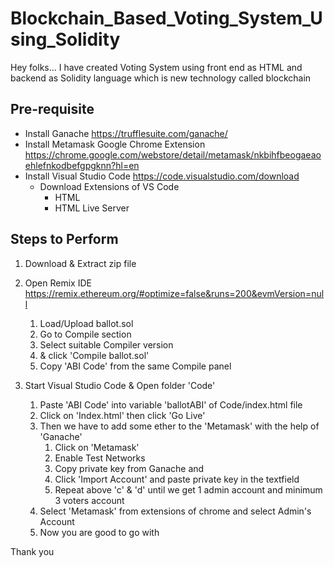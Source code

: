 # Blockchain_Based_Voting_System_Using_Solidity
Hey folks... I have created Voting System using front end as HTML and backend as Solidity language which is new technology called blockchain
<br>


## Pre-requisite ##
  * Install Ganache https://trufflesuite.com/ganache/
  * Install Metamask Google Chrome Extension https://chrome.google.com/webstore/detail/metamask/nkbihfbeogaeaoehlefnkodbefgpgknn?hl=en
  * Install Visual Studio Code https://code.visualstudio.com/download
      * Download Extensions of VS Code
          * HTML
          * HTML Live Server

## Steps to Perform ##
  1. Download & Extract zip file
  2. Open Remix IDE https://remix.ethereum.org/#optimize=false&runs=200&evmVersion=null
      1. Load/Upload ballot.sol
      2. Go to Compile section
      3. Select suitable Compiler version
      4. & click 'Compile ballot.sol'
      5. Copy 'ABI Code' from the same Compile panel
      
  3. Start Visual Studio Code & Open folder 'Code'
      1. Paste 'ABI Code' into variable 'ballotABI' of Code/index.html file
      2. Click on 'Index.html' then click 'Go Live'
      3. Then we have to add some ether to the 'Metamask' with the help of 'Ganache'
          1. Click on 'Metamask'
          2. Enable Test Networks
          3. Copy private key from Ganache and
          4. Click 'Import Account' and paste private key in the textfield
          5. Repeat above 'c' & 'd' until we get 1 admin account and minimum 3 voters account
      4. Select 'Metamask' from extensions of chrome and select Admin's Account
      5. Now you are good to go with

Thank you
